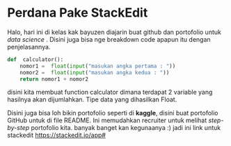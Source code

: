 # Perdana Pake StackEdit 

Halo, hari ini di kelas kak bayuzen diajarin buat github dan portofolio untuk *data science*  . Disini juga bisa nge breakdown code apapun itu dengan penjelasannya.
```python
def  calculator():
	nomor1 =  float(input("masukan angka pertama : "))
	nomor2 =  float(input("masukan angka kedua : "))
	return nomor1 + nomor2
```
disini kita membuat function calculator dimana terdapat 2 variable yang hasilnya akan dijumlahkan. Tipe data yang dihasilkan Float.

Disini juga bisa loh bikin portofolio seperti di **kaggle**, disini buat portofolio GitHub untuk di file README. Ini memudahkan recruiter untuk melihat *step-by-step* portofolio kita. banyak banget kan kegunaanya :) jadi ini link untuk stackedit https://stackedit.io/app#
